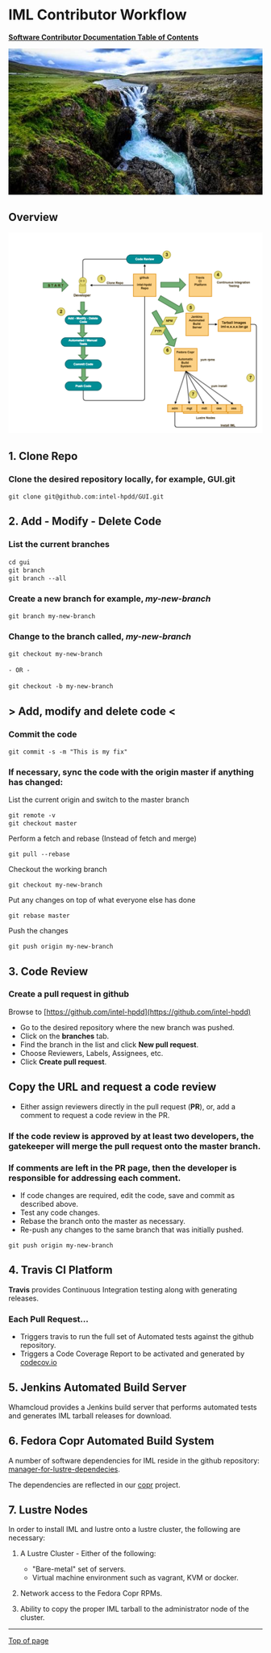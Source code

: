 # <a name="Top"></a>IML Contributor Workflow

[**Software Contributor Documentation Table of Contents**](cd_TOC.md)

![workflow](md_Graphics/workflow_sm.jpg)

## Overview
![iml_flow](md_Graphics/iml_flow.png)

## 1. Clone Repo

### Clone the desired repository locally, for example, GUI.git
```
git clone git@github.com:intel-hpdd/GUI.git
```
## 2. Add - Modify - Delete Code
### List the current branches
```
cd gui
git branch
git branch --all
```

### Create a new branch for example, *my-new-branch*
```
git branch my-new-branch
```

### Change to the branch called, *my-new-branch*
```
git checkout my-new-branch

- OR -

git checkout -b my-new-branch
``` 

##  > Add, modify and delete code <

### Commit the code
   
``` 
git commit -s -m "This is my fix"
```

### If necessary, sync the code with the origin master if anything has changed:

List the current origin and switch to the master branch
```
git remote -v 
git checkout master
```

Perform a fetch and rebase (Instead of fetch and merge)

```
git pull --rebase
```
Checkout the working branch
```
git checkout my-new-branch
```

Put any changes on top of what everyone else has done

```
git rebase master
```

Push the changes
```
git push origin my-new-branch
```
## 3. Code Review
### Create a pull request in github

Browse to [https://github.com/intel-hpdd](https://github.com/intel-hpdd)

* Go to the desired repository where the new branch was pushed.
* Click on the **branches** tab.
* Find the branch in the list and click **New pull request**.
* Choose Reviewers, Labels, Assignees, etc.
* Click **Create pull request**.

## Copy the URL and request a code review
* Either assign reviewers directly in the pull request (**PR**), or, add a comment to request a code review in the PR.

### If the code review is approved by at least two developers, the gatekeeper will merge the pull request onto the master branch.

### If comments are left in the PR page, then the developer is responsible for addressing each comment.
* If code changes are required, edit the code, save and commit as described above.
* Test any code changes.
* Rebase the branch onto the master as necessary.
* Re-push any changes to the same branch that was initially pushed.
```
git push origin my-new-branch
```

## 4. Travis CI Platform
**Travis**  provides Continuous Integration testing along with generating releases.
### Each Pull Request...
* Triggers travis to run the full set of Automated tests against the github repository.
* Triggers a Code Coverage Report to be activated and generated by [codecov.io](https://codecov.io)


## 5. Jenkins Automated Build Server
Whamcloud provides a Jenkins build server that performs automated tests and generates IML tarball releases for download.


## 6. Fedora Copr Automated Build System
A number of software dependencies for IML reside in the github repository: 
[manager-for-lustre-dependecies](https://github.com/intel-hpdd/manager-for-lustre-dependencies).

The dependencies are reflected in our [copr](https://copr.fedorainfracloud.org/coprs/managerforlustre/manager-for-lustre/) project.


## 7. Lustre Nodes
In order to install IML and lustre onto a lustre cluster, the following are necessary:

1. A Lustre Cluster - Either of the following:
    * "Bare-metal" set of servers.
    * Virtual machine environment such as vagrant, KVM or docker.

1. Network access to the Fedora Copr RPMs.
1. Ability to copy the proper IML tarball to the administrator node of the cluster.

---
 [Top of page](#Top)

